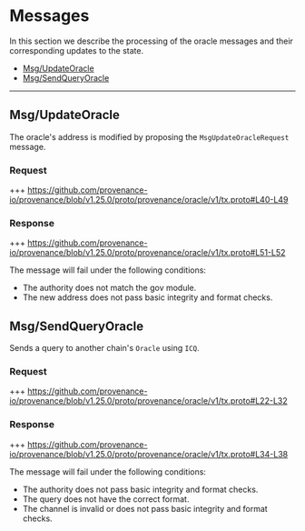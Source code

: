 <!--
order: 3
-->

# Messages

In this section we describe the processing of the oracle messages and their corresponding updates to the state.

<!-- TOC 2 -->
  - [Msg/UpdateOracle](#msgupdateoracle)
  - [Msg/SendQueryOracle](#msgsendqueryoracle)


---
## Msg/UpdateOracle

The oracle's address is modified by proposing the `MsgUpdateOracleRequest` message.

### Request

+++ https://github.com/provenance-io/provenance/blob/v1.25.0/proto/provenance/oracle/v1/tx.proto#L40-L49

### Response

+++ https://github.com/provenance-io/provenance/blob/v1.25.0/proto/provenance/oracle/v1/tx.proto#L51-L52

The message will fail under the following conditions:
* The authority does not match the gov module.
* The new address does not pass basic integrity and format checks.

## Msg/SendQueryOracle

Sends a query to another chain's `Oracle` using `ICQ`.

### Request

+++ https://github.com/provenance-io/provenance/blob/v1.25.0/proto/provenance/oracle/v1/tx.proto#L22-L32

### Response

+++ https://github.com/provenance-io/provenance/blob/v1.25.0/proto/provenance/oracle/v1/tx.proto#L34-L38

The message will fail under the following conditions:
* The authority does not pass basic integrity and format checks.
* The query does not have the correct format.
* The channel is invalid or does not pass basic integrity and format checks.
